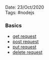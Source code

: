Date: 23/Oct/2020  
Tags: #nodejs

### Basics
- [get request](get-request.md)
- [post request](post-request.md)
- [put request](put-request.md)
- [delete request](delete-request.md)



